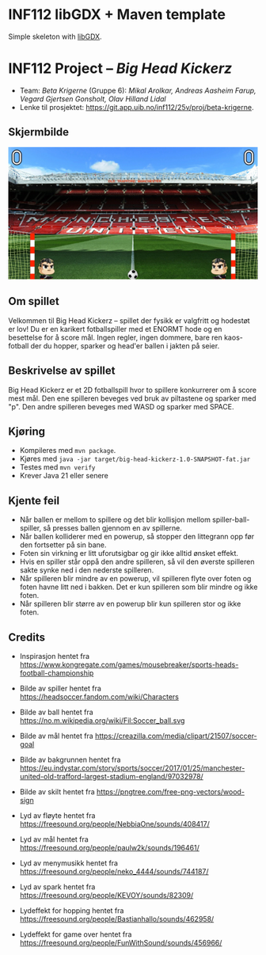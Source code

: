 # INF112 libGDX + Maven template

Simple skeleton with [libGDX](https://libgdx.com/).

# INF112 Project – *Big Head Kickerz*

* Team: *Beta Krigerne* (Gruppe 6): *Mikal Arolkar, Andreas Aasheim Farup, Vegard Gjertsen Gonsholt, Olav Hilland Lidal*
* Lenke til prosjektet: <https://git.app.uib.no/inf112/25v/proj/beta-krigerne>.

## Skjermbilde

![Skjermbilde av spillet](/docs/screenshot.jpg)

## Om spillet

Velkommen til Big Head Kickerz – spillet der fysikk er valgfritt og hodestøt er lov!
Du er en karikert fotballspiller med et ENORMT hode og en besettelse for å score mål.
Ingen regler, ingen dommere, bare ren kaos-fotball der du hopper, sparker og head'er ballen
i jakten på seier.

## Beskrivelse av spillet

Big Head Kickerz er et 2D fotballspill hvor to spillere konkurrerer om å score mest mål.
Den ene spilleren beveges ved bruk av piltastene og sparker med "p". Den andre spilleren beveges med
WASD og sparker med SPACE.

## Kjøring

* Kompileres med `mvn package`.
* Kjøres med `java -jar target/big-head-kickerz-1.0-SNAPSHOT-fat.jar`
* Testes med `mvn verify`
* Krever Java 21 eller senere

## Kjente feil

* Når ballen er mellom to spillere og det blir kollisjon mellom spiller-ball-spiller, så presses ballen gjennom en av spillerne.
* Når ballen kolliderer med en powerup, så stopper den littegrann opp før den fortsetter på sin bane.
* Foten sin virkning er litt uforutsigbar og gir ikke alltid ønsket effekt.
* Hvis en spiller står oppå den andre spilleren, så vil den øverste spilleren sakte synke ned i den nederste spilleren.
* Når spilleren blir mindre av en powerup, vil spilleren flyte over foten og foten havne litt ned i bakken. Det er kun spilleren som blir mindre og ikke foten.
* Når spilleren blir større av en powerup blir kun spilleren stor og ikke foten.

## Credits

* Inspirasjon hentet fra <https://www.kongregate.com/games/mousebreaker/sports-heads-football-championship>

* Bilde av spiller hentet fra <https://headsoccer.fandom.com/wiki/Characters>
* Bilde av ball hentet fra <https://no.m.wikipedia.org/wiki/Fil:Soccer_ball.svg>
* Bilde av mål hentet fra <https://creazilla.com/media/clipart/21507/soccer-goal>
* Bilde av bakgrunnen hentet fra <https://eu.indystar.com/story/sports/soccer/2017/01/25/manchester-united-old-trafford-largest-stadium-england/97032978/>
* Bilde av skilt hentet fra <https://pngtree.com/free-png-vectors/wood-sign>
* Lyd av fløyte hentet fra <https://freesound.org/people/NebbiaOne/sounds/408417/>
* Lyd av mål hentet fra <https://freesound.org/people/paulw2k/sounds/196461/>
* Lyd av menymusikk hentet fra <https://freesound.org/people/neko_4444/sounds/744187/>
* Lyd av spark hentet fra <https://freesound.org/people/KEVOY/sounds/82309/>
* Lydeffekt for hopping hentet fra <https://freesound.org/people/Bastianhallo/sounds/462958/>
* Lydeffekt for game over hentet fra <https://freesound.org/people/FunWithSound/sounds/456966/>
